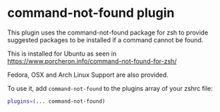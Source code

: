 # command-not-found plugin

This plugin uses the command-not-found package for zsh to provide suggested packages to be installed if a command cannot be found.

This is installed for Ubuntu as seen in https://www.porcheron.info/command-not-found-for-zsh/

Fedora, OSX and Arch Linux Support are also provided.



To use it, add `command-not-found` to the plugins array of your zshrc file:

```zsh
plugins=(... command-not-found)
```

